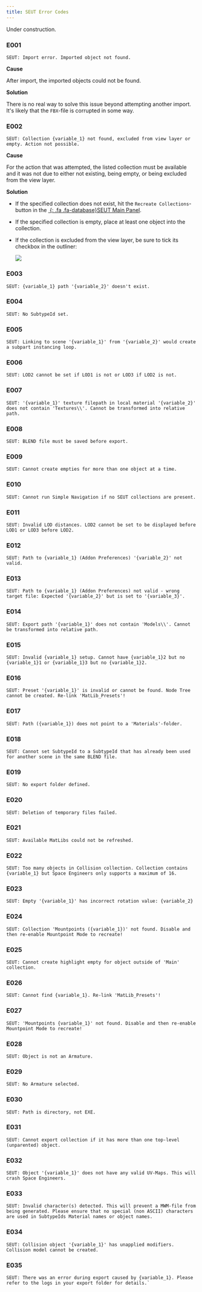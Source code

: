```yaml
---
title: SEUT Error Codes
---
```


Under construction.

### E001
```
SEUT: Import error. Imported object not found.
```
**Cause**

After import, the imported objects could not be found.

**Solution**

There is no real way to solve this issue beyond attempting another import. It's likely that the `FBX`-file is corrupted in some way.

### E002
```
SEUT: Collection {variable_1} not found, excluded from view layer or empty. Action not possible.
```
**Cause**

For the action that was attempted, the listed collection must be available and it was not due to either not existing, being empty, or being excluded from the view layer.

**Solution**

* If the specified collection does not exist, hit the `Recreate Collections`-button in the [*&nbsp;*{: .fa .fa-database}SEUT Main Panel](/modding-reference/reference/tools/3d-modelling/seut/main-panel#recreate-collections).
* If the specified collection is empty, place at least one object into the collection.
* If the collection is excluded from the view layer, be sure to tick its checkbox in the outliner:
  
  ![](/modding-reference/assets/images/tools/seut/troubleshooting_E002.png)

### E003
```
SEUT: {variable_1} path '{variable_2}' doesn't exist.
```

### E004
```
SEUT: No SubtypeId set.
```

### E005
```
SEUT: Linking to scene '{variable_1}' from '{variable_2}' would create a subpart instancing loop.
```

### E006
```
SEUT: LOD2 cannot be set if LOD1 is not or LOD3 if LOD2 is not.
```

### E007
```
SEUT: '{variable_1}' texture filepath in local material '{variable_2}' does not contain 'Textures\\'. Cannot be transformed into relative path.
```

### E008
```
SEUT: BLEND file must be saved before export.
```

### E009
```
SEUT: Cannot create empties for more than one object at a time.
```

### E010
```
SEUT: Cannot run Simple Navigation if no SEUT collections are present.
```

### E011
```
SEUT: Invalid LOD distances. LOD2 cannot be set to be displayed before LOD1 or LOD3 before LOD2.
```

### E012
```
SEUT: Path to {variable_1} (Addon Preferences) '{variable_2}' not valid.
```

### E013
```
SEUT: Path to {variable_1} (Addon Preferences) not valid - wrong target file: Expected '{variable_2}' but is set to '{variable_3}'.
```

### E014
```
SEUT: Export path '{variable_1}' does not contain 'Models\\'. Cannot be transformed into relative path.
```

### E015
```
SEUT: Invalid {variable_1} setup. Cannot have {variable_1}2 but no {variable_1}1 or {variable_1}3 but no {variable_1}2.
```

### E016
```
SEUT: Preset '{variable_1}' is invalid or cannot be found. Node Tree cannot be created. Re-link 'MatLib_Presets'!
```

### E017
```
SEUT: Path ({variable_1}) does not point to a 'Materials'-folder.
```

### E018
```
SEUT: Cannot set SubtypeId to a SubtypeId that has already been used for another scene in the same BLEND file.
```

### E019
```
SEUT: No export folder defined.
```

### E020
```
SEUT: Deletion of temporary files failed.
```

### E021
```
SEUT: Available MatLibs could not be refreshed.
```

### E022
```
SEUT: Too many objects in Collision collection. Collection contains {variable_1} but Space Engineers only supports a maximum of 16.
```

### E023
```
SEUT: Empty '{variable_1}' has incorrect rotation value: {variable_2}
```

### E024
```
SEUT: Collection 'Mountpoints ({variable_1})' not found. Disable and then re-enable Mountpoint Mode to recreate!
```

### E025
```
SEUT: Cannot create highlight empty for object outside of 'Main' collection.
```

### E026
```
SEUT: Cannot find {variable_1}. Re-link 'MatLib_Presets'!
```

### E027
```
SEUT: 'Mountpoints {variable_1}' not found. Disable and then re-enable Mountpoint Mode to recreate!
```

### E028
```
SEUT: Object is not an Armature.
```

### E029
```
SEUT: No Armature selected.
```

### E030
```
SEUT: Path is directory, not EXE.
```

### E031
```
SEUT: Cannot export collection if it has more than one top-level (unparented) object.
```

### E032
```
SEUT: Object '{variable_1}' does not have any valid UV-Maps. This will crash Space Engineers.
```

### E033
```
SEUT: Invalid character(s) detected. This will prevent a MWM-file from being generated. Please ensure that no special (non ASCII) characters are used in SubtypeIds Material names or object names.
```

### E034
```
SEUT: Collision object '{variable_1}' has unapplied modifiers. Collision model cannot be created.
```

### E035
```
SEUT: There was an error during export caused by {variable_1}. Please refer to the logs in your export folder for details.`